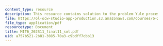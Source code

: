 ```yaml
---
content_type: resource
description: This resource contains solution to the problem Yule process.
file: https://ol-ocw-studio-app-production.s3.amazonaws.com/courses/6-262-discrete-stochastic-processes-spring-2011/a757b5212b81308570a3c9bdff7cbb13_MIT6_262S11_final11_sol.pdf
file_type: application/pdf
resourcetype: Document
title: MIT6_262S11_final11_sol.pdf
uid: a757b521-2b81-3085-70a3-c9bdff7cbb13
---
```

